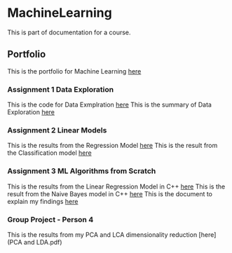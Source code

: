 # MachineLearning
This is part of documentation for a course.

## Portfolio

This is the portfolio for Machine Learning [here](portfolio.pdf) 

### Assignment 1 Data Exploration
This is the code for Data Exmplration [here](DataExploration.cpp) 
This is the summary of Data Exploration [here](DataExploration.pdf)

### Assignment 2 Linear Models
This is the results from the Regression Model [here](Regression.pdf) 
This is the result from the Classification model [here](Classification.pdf) 

### Assignment 3 ML Algorithms from Scratch
This is the results from the Linear Regression Model in C++ [here](LinearRegression.cpp) 
This is the result from the Naive Bayes model in C++ [here](NaiveBayes.cpp) 
This is the document to explain my findings [here](LinearAndBayes.pdf) 

### Group Project - Person 4
This is the results from my PCA and LCA dimensionality reduction [here](PCA and LDA.pdf)
